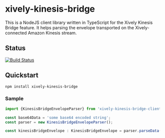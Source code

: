 # xively-kinesis-bridge

This is a NodeJS client library written in TypeScript for the Xively Kinesis Bridge feature. It helps parsing the envelope transported on the Xively-connected Amazon Kinesis stream.

## Status

[![Build Status](https://travis-ci.org/xively/xively-kinesis-bridge-client.svg?branch=master)](https://travis-ci.org/xively/xively-kinesis-bridge-client)

## Quickstart

```
npm install xively-kinesis-bridge
```

### Sample

```javascript
import {KinesisBridgeEnvelopeParser} from 'xively-kinesis-bridge-client';

const base64Data = 'some base64 encoded string';
const parser = new KinesisBridgeEnvelopeParser();

const kinesisBridgeEnvelope : KinesisBridgeEnvelope = parser.parseData(base64Data);
```

